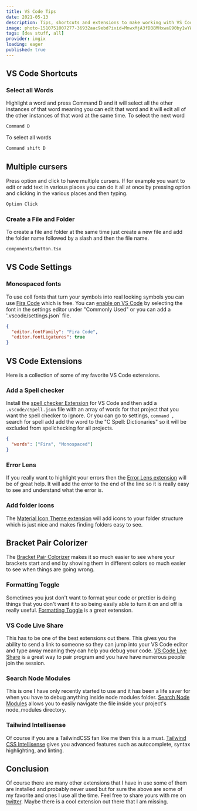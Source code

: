 ```yaml
---
title: VS Code Tips
date: 2021-05-13
description: Tips, shortcuts and extensions to make working with VS Code easier so you can developer faster and let the tools do the job for you.
image: photo-1510751007277-36932aac9ebd?ixid=MnwxMjA3fDB8MHxwaG90by1wYWdlfHx8fGVufDB8fHx8&ixlib=rb-1.2.1&auto=format&fit=crop
tags: [dev stuff, all]
provider: imgix
loading: eager
published: true
---
```


## VS Code Shortcuts

### Select all Words

Highlight a word and press Command D and it will select all the other instances of that word meaning you can edit that word and it will edit all of the other instances of that word at the same time. To select the next word

```bash
Command D
```

To select all words

```bash
Command shift D
```

## Multiple cursers

Press option and click to have multiple cursers. If for example you want to edit or add text in various places you can do it all at once by pressing option and clicking in the various places and then typing.

```bash
Option Click
```

### Create a File and Folder

To create a file and folder at the same time just create a new file and add the folder name followed by a slash and then the file name.

```bash
components/button.tsx
```

## VS Code Settings

### Monospaced fonts

To use coll fonts that turn your symbols into real looking symbols you can use [Fira Code](https://github.com/tonsky/FiraCode) which is free. You can [enable on VS Code](https://github.com/tonsky/FiraCode/wiki/VS-Code-Instructions) by selecting the font in the settings editor under "Commonly Used" or you can add a '.vscode/settings.json` file.

```json
{
  "editor.fontFamily": "Fira Code",
  "editor.fontLigatures": true
}
```

## VS Code Extensions

Here is a collection of some of my favorite VS Code extensions.

### Add a Spell checker

Install the [spell checker Extension](https://marketplace.visualstudio.com/items?itemName=streetsidesoftware.code-spell-checker) for VS Code and then add a `.vscode/cSpell.json` file with an array of words for that project that you want the spell checker to ignore. Or you can go to settings, `command ,` search for spell add add the word to the "C Spell: Dictionaries" so it will be excluded from spellchecking for all projects.

```json
{
  "words": ["Fira", "Monospaced"]
}
```

### Error Lens

If you really want to highlight your errors then the [Error Lens extension](https://marketplace.visualstudio.com/items?itemName=usernamehw.errorlens) will be of great help. It will add the error to the end of the line so it is really easy to see and understand what the error is.

### Add folder icons

The [Material Icon Theme extension](https://marketplace.visualstudio.com/items?itemName=PKief.material-icon-theme) will add icons to your folder structure which is just nice and makes finding folders easy to see.

## Bracket Pair Colorizer

The [Bracket Pair Colorizer](https://marketplace.visualstudio.com/items?itemName=CoenraadS.bracket-pair-colorizer) makes it so much easier to see where your brackets start and end by showing them in different colors so much easier to see when things are going wrong.

### Formatting Toggle

Sometimes you just don't want to format your code or prettier is doing things that you don't want it to so being easily able to turn it on and off is really useful. [Formatting Toggle](https://marketplace.visualstudio.com/items?itemName=tombonnike.vscode-status-bar-format-toggle) is a great extension.

### VS Code Live Share

This has to be one of the best extensions out there. This gives you the ability to send a link to someone so they can jump into your VS Code editor and type away meaning they can help you debug your code. [VS Code Live Share](https://marketplace.visualstudio.com/items?itemName=MS-vsliveshare.vsliveshare) is a great way to pair program and you have have numerous people join the session.

### Search Node Modules

This is one I have only recently started to use and it has been a life saver for when you have to debug anything inside node modules folder. [Search Node Modules](https://marketplace.visualstudio.com/items?itemName=jasonnutter.search-node-modules) allows you to easily navigate the file inside your project's node_modules directory.

### Tailwind Intellisense

Of course if you are a TailwindCSS fan like me then this is a must. [Tailwind CSS Intellisense](https://marketplace.visualstudio.com/items?itemName=bradlc.vscode-tailwindcss) gives you advanced features such as autocomplete, syntax highlighting, and linting.

## Conclusion

Of course there are many other extensions that I have in use some of them are installed and probably never used but for sure the above are some of my favorite and ones I use all the time. Feel free to share yours with me on [twitter](https://twitter.com/debs_obrien). Maybe there is a cool extension out there that I am missing.
